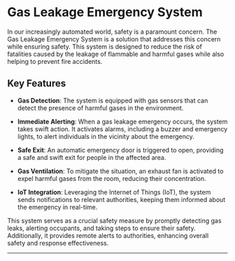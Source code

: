 # Gas Leakage Emergency System

In our increasingly automated world, safety is a paramount concern. The Gas Leakage Emergency System is a solution that addresses this concern while ensuring safety. This system is designed to reduce the risk of fatalities caused by the leakage of flammable and harmful gases while also helping to prevent fire accidents.

## Key Features

- **Gas Detection**: The system is equipped with gas sensors that can detect the presence of harmful gases in the environment.

- **Immediate Alerting**: When a gas leakage emergency occurs, the system takes swift action. It activates alarms, including a buzzer and emergency lights, to alert individuals in the vicinity about the emergency.

- **Safe Exit**: An automatic emergency door is triggered to open, providing a safe and swift exit for people in the affected area.

- **Gas Ventilation**: To mitigate the situation, an exhaust fan is activated to expel harmful gases from the room, reducing their concentration.

- **IoT Integration**: Leveraging the Internet of Things (IoT), the system sends notifications to relevant authorities, keeping them informed about the emergency in real-time.

This system serves as a crucial safety measure by promptly detecting gas leaks, alerting occupants, and taking steps to ensure their safety. Additionally, it provides remote alerts to authorities, enhancing overall safety and response effectiveness.

---
